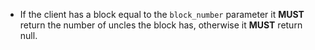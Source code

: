 * If the client has a block equal to the `block_number` parameter it **MUST** return the number of uncles the block has, otherwise it **MUST** return null.
